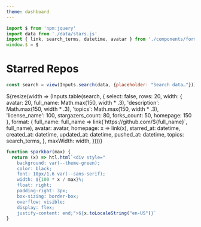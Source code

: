```yaml
---
theme: dashboard
---
```

```js
import $ from 'npm:jquery'
import data from './data/stars.js'
import { link, search_terms, datetime, avatar } from './components/format.js'
window.$ = $
```

# Starred Repos


```js
const search = view(Inputs.search(data, {placeholder: "Search data…"}));

```


<div class="grid grid-cols-1">
  <div class="card">${resize(width => (Inputs.table(search, { 
    select: false,
    rows: 20,
    width: {
      avatar: 20,
      full_name: Math.max(150, width * .3),
      'description': Math.max(150, width * .3),
      'topics': Math.max(150, width * .3),
      'license_name': 100,
      stargazers_count: 80,
      forks_count: 50,
      homepage: 150
    }, 
    format: {
      full_name: full_name => link(`https://github.com/${full_name}`, full_name),
      avatar: avatar,
      homepage: x => link(x),
      starred_at: datetime,
      created_at: datetime,
      updated_at: datetime,
      pushed_at: datetime,
      topics: search_terms,
    },
    maxWidth: width,  })))}</div>
</div>


```js
function sparkbar(max) {
  return (x) => htl.html`<div style="
    background: var(--theme-green);
    color: black;
    font: 10px/1.6 var(--sans-serif);
    width: ${100 * x / max}%;
    float: right;
    padding-right: 3px;
    box-sizing: border-box;
    overflow: visible;
    display: flex;
    justify-content: end;">${x.toLocaleString("en-US")}`
}
```

<!-- ## Raw Data 
```js
display(search)
``` -->